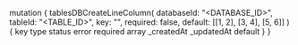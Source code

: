 mutation {
    tablesDBCreateLineColumn(
        databaseId: "<DATABASE_ID>",
        tableId: "<TABLE_ID>",
        key: "",
        required: false,
        default: [[1, 2], [3, 4], [5, 6]]
    ) {
        key
        type
        status
        error
        required
        array
        _createdAt
        _updatedAt
        default
    }
}
